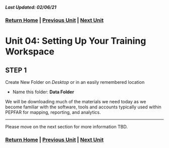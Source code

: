 ***Last Updated: 02/06/21***

### [Return Home](https://github.com/ICPI/GIS/tree/master/1_QGIS_Tutorials/Section_1_QGIS_Basics) | [Previous Unit](https://github.com/ICPI/GIS/tree/master/1_QGIS_Tutorials/Section_1_QGIS_Basics/Chapter_1_Getting_Started/Unit3_Types_of_Maps) | [Next Unit](TBD)

# Unit 04: Setting Up Your Training Workspace

## **STEP 1**

Create New Folder on *Desktop* or in an easily remembered location

* Name this folder: **Data Folder**​

We will be downloading much of the materials we need today as we become familiar with the software, tools and accounts typically used within PEPFAR for mapping, reporting, and analytics.




---

Please move on the next section for more information TBD.

### [Return Home](https://github.com/ICPI/GIS/tree/master/1_QGIS_Tutorials/Section_1_QGIS_Basics) | [Previous Unit](https://github.com/ICPI/GIS/tree/master/1_QGIS_Tutorials/Section_1_QGIS_Basics/Chapter_1_Getting_Started/Unit3_Types_of_Maps) | [Next Unit](TBD)